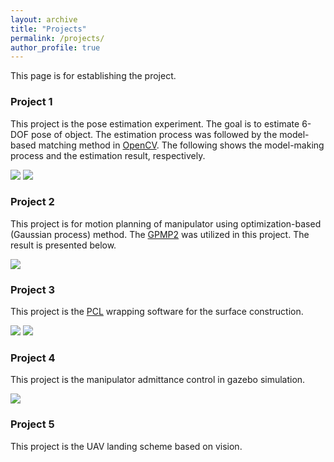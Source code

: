 ```yaml
---
layout: archive
title: "Projects"
permalink: /projects/
author_profile: true
---
```


This page is for establishing the project.

### Project 1

This project is the pose estimation experiment. The goal is to estimate 6-DOF pose of object. The estimation process was followed by the model-based matching method in  [OpenCV]( https://opencv.org/). The following shows the model-making process and the estimation result, respectively.

<img src="https://CQUhaozh.github.io/images/cellRender.gif">



<img src="https://CQUhaozh.github.io/images/cell_6DOF_Pose.jpg">

### **Project 2**

This project is for motion planning of manipulator using optimization-based (Gaussian process) method. The [GPMP2](https://github.com/gtrll/gpmp2) was utilized in this project. The result is presented below.

<img src="https://CQUhaozh.github.io/images/GP_MotionPlanning.gif">

### **Project 3**

This project is the [PCL](https://pointclouds.org/ ) wrapping software for the surface construction.

<img src="https://CQUhaozh.github.io/images/PCEViewerScreen.png">

<img src="https://CQUhaozh.github.io/images/PCEViewerReconstruction.png">



### **Project 4** 

This project is the manipulator admittance control in gazebo simulation.

<img src="https://CQUhaozh.github.io/images/admittance_control.gif">

### **Project 5**

This project is the UAV landing scheme based on vision.



